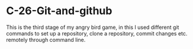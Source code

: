 # C-26-Git-and-github
This is the third stage of my angry bird game, in this I used different git commands to set up a repository, clone a repository, commit changes etc. remotely through command line.
